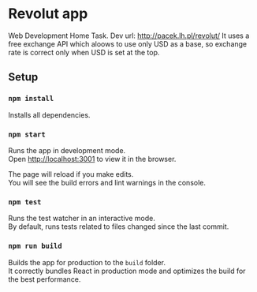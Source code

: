# Revolut app

Web Development Home Task. Dev url: http://pacek.lh.pl/revolut/ It uses a free exchange API which aloows to use only USD as a base, so exchange rate is correct only when USD is set at the top.

## Setup

### `npm install`

Installs all dependencies.

### `npm start`

Runs the app in development mode.<br>
Open [http://localhost:3001](http://localhost:3000) to view it in the browser.

The page will reload if you make edits.<br>
You will see the build errors and lint warnings in the console.

### `npm test`

Runs the test watcher in an interactive mode.<br>
By default, runs tests related to files changed since the last commit.

### `npm run build`

Builds the app for production to the `build` folder.<br>
It correctly bundles React in production mode and optimizes the build for the best performance.
